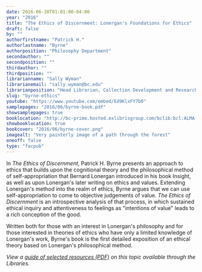 ```yaml
---
date: 2016-06-30T01:01:00-04:00
year: "2016"
title: "The Ethics of Discernment: Lonergan's Foundations for Ethics"
draft: false
by: ""
authorfirstname: "Patrick H."
authorlastname: "Byrne"
authorposition: "Philosophy Department"
secondauthor: ""
secondposition: ""
thirdauthor: ""
thirdposition: ""
librarianname: "Sally Wyman"
librarianemail: "sally.wyman@bc.edu"
librarianposition: "Head Librarian, Collection Development and Research Services"
slug: "byrne-ethics"
youtube: "https://www.youtube.com/embed/Ed9KlxFY7b0"
samplepages: "2016/06/byrne-book.pdf"
showsamplepages: true
booklocation: "http://bc-primo.hosted.exlibrisgroup.com/bclib:bcl:ALMA-BC21458261260001021"
showbooklocation: true
bookcover: "2016/06/byrne-cover.png"
imagealt: "Very painterly image of a path through the forest"
oneoff: false
type: "facpub"
---
```


In <em>The Ethics of Discernment</em>, Patrick H. Byrne presents an approach to ethics that builds upon the cognitional theory and the philosophical method of self-appropriation that Bernard Lonergan introduced in his book Insight, as well as upon Lonergan's later writing on ethics and values.
Extending Lonergan's method into the realm of ethics, Byrne argues that we can use self-appropriation to come to objective judgements of value. <em>The Ethics of Discernment</em> is an introspective analysis of that process, in which sustained ethical inquiry and attentiveness to feelings as "intentions of value" leads to a rich conception of the good.

Written both for those with an interest in Lonergan's philosophy and for those interested in theories of ethics who have only a limited knowledge of Lonergan's work, Byrne's book is the first detailed exposition of an ethical theory based on Lonergan's philosophical method.


<em>View a <a href="http://library.bc.edu/theme/img/facpub/2016/06/byrne-guide.pdf">guide of selected resources (PDF)</a> on this topic available through the Libraries. </em>
